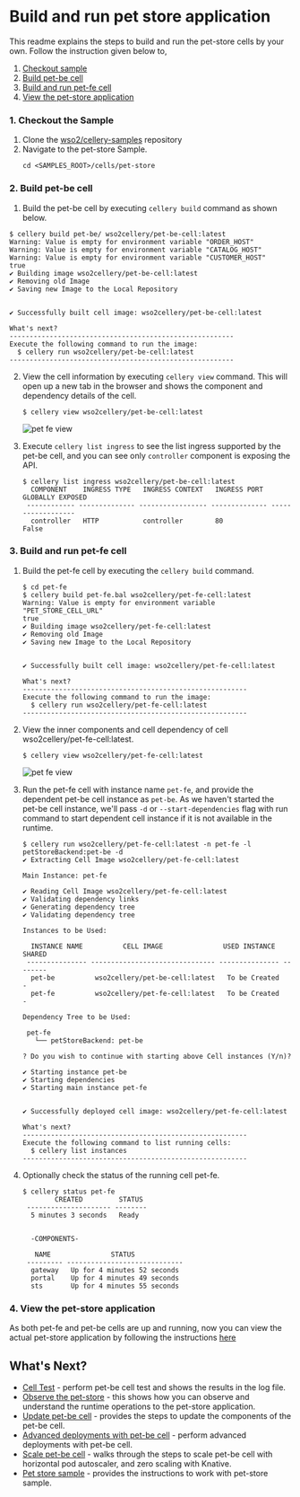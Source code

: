 # Build and run pet store application

This readme explains the steps to build and run the pet-store cells by your own. Follow the instruction given below to,

1. [Checkout sample](#1-checkout-the-sample)
2. [Build pet-be cell](#2-build-pet-be-cell)
3. [Build and run pet-fe cell](#3-build-and-run-pet-fe-cell)
4. [View the pet-store application](#4-view-the-pet-store-application)

### 1. Checkout the Sample

1. Clone the [wso2/cellery-samples](https://github.com/wso2/cellery-samples) repository
2. Navigate to the pet-store Sample.
   ```
   cd <SAMPLES_ROOT>/cells/pet-store
   ```

### 2. Build pet-be cell
1.  Build the pet-be cell by executing `cellery build` command as shown below. 
   ```
   $ cellery build pet-be/ wso2cellery/pet-be-cell:latest
   Warning: Value is empty for environment variable "ORDER_HOST"
   Warning: Value is empty for environment variable "CATALOG_HOST"
   Warning: Value is empty for environment variable "CUSTOMER_HOST"
   true
   ✔ Building image wso2cellery/pet-be-cell:latest
   ✔ Removing old Image
   ✔ Saving new Image to the Local Repository
   
   
   ✔ Successfully built cell image: wso2cellery/pet-be-cell:latest
   
   What's next?
   --------------------------------------------------------
   Execute the following command to run the image:
     $ cellery run wso2cellery/pet-be-cell:latest
   --------------------------------------------------------
   ```
2. View the cell information by executing `cellery view` command. This will open up a new tab in the browser and shows 
the component and dependency details of the cell. 
    ```
    $ cellery view wso2cellery/pet-be-cell:latest
    ```
    ![pet fe view](../../docs/images/pet-store/pet-be-view.png)

3. Execute `cellery list ingress` to see the list ingress supported by the pet-be cell, and you can see only `controller` component is exposing the API. 
    ```
    $ cellery list ingress wso2cellery/pet-be-cell:latest
      COMPONENT    INGRESS TYPE   INGRESS CONTEXT   INGRESS PORT   GLOBALLY EXPOSED
     ------------ -------------- ----------------- -------------- ------------------
      controller   HTTP           controller        80             False
    ```
    
### 3. Build and run pet-fe cell
1. Build the pet-fe cell by executing the `cellery build` command.
   ```
   $ cd pet-fe
   $ cellery build pet-fe.bal wso2cellery/pet-fe-cell:latest
   Warning: Value is empty for environment variable "PET_STORE_CELL_URL"
   true
   ✔ Building image wso2cellery/pet-fe-cell:latest
   ✔ Removing old Image
   ✔ Saving new Image to the Local Repository
   
   
   ✔ Successfully built cell image: wso2cellery/pet-fe-cell:latest
   
   What's next?
   --------------------------------------------------------
   Execute the following command to run the image:
     $ cellery run wso2cellery/pet-fe-cell:latest
   --------------------------------------------------------
   ```
2. View the inner components and cell dependency of cell wso2cellery/pet-fe-cell:latest.
    ```
    $ cellery view wso2cellery/pet-fe-cell:latest
    ```
    ![pet fe view](../../docs/images/pet-store/pet-fe-view.png)

3. Run the pet-fe cell with instance name `pet-fe`, and provide the dependent pet-be cell instance as `pet-be`. 
As we haven't started the pet-be cell instance, we'll pass `-d` or `--start-dependencies` flag with run command to 
start dependent cell instance if it is not available in the runtime.
   ```
   $ cellery run wso2cellery/pet-fe-cell:latest -n pet-fe -l petStoreBackend:pet-be -d
   ✔ Extracting Cell Image wso2cellery/pet-fe-cell:latest
   
   Main Instance: pet-fe
   
   ✔ Reading Cell Image wso2cellery/pet-fe-cell:latest
   ✔ Validating dependency links
   ✔ Generating dependency tree
   ✔ Validating dependency tree
   
   Instances to be Used:
   
     INSTANCE NAME          CELL IMAGE               USED INSTANCE   SHARED
    --------------- ------------------------------- --------------- --------
     pet-be          wso2cellery/pet-be-cell:latest   To be Created    -
     pet-fe          wso2cellery/pet-fe-cell:latest   To be Created    -
   
   Dependency Tree to be Used:
   
    pet-fe
      └── petStoreBackend: pet-be
   
   ? Do you wish to continue with starting above Cell instances (Y/n)?
   
   ✔ Starting instance pet-be
   ✔ Starting dependencies
   ✔ Starting main instance pet-fe
   
   
   ✔ Successfully deployed cell image: wso2cellery/pet-fe-cell:latest
   
   What's next?
   --------------------------------------------------------
   Execute the following command to list running cells:
     $ cellery list instances
   --------------------------------------------------------
   ```
3. Optionally check the status of the running cell pet-fe.
   ```
   $ cellery status pet-fe
           CREATED         STATUS
    --------------------- --------
     5 minutes 3 seconds   Ready
   
   
     -COMPONENTS-
   
      NAME               STATUS
    --------- -----------------------------
     gateway   Up for 4 minutes 52 seconds
     portal    Up for 4 minutes 49 seconds
     sts       Up for 4 minutes 55 seconds
   ```

### 4. View the pet-store application 

As both pet-fe and pet-be cells are up and running, now you can view the actual pet-store application by following the 
instructions [here](../../cells/pet-store/README.md#view-application)


## What's Next?
- [Cell Test](test-be-cell.md) - perform pet-be cell test and shows the results in the log file.
- [Observe the pet-store](observability.md) - this shows how you can observe and understand the runtime operations to the pet-store application.
- [Update pet-be cell](component-patch-and-adv-deployment.md#cell-component-update) - provides the steps to update the components of the pet-be cell.
- [Advanced deployments with pet-be cell](component-patch-and-adv-deployment.md#blue-green-and-canary-deployment) - perform advanced deployments with pet-be cell.
- [Scale pet-be cell](scale-cell.md) - walks through the steps to scale pet-be cell with horizontal pod autoscaler, and zero scaling with Knative. 
- [Pet store sample](../../cells/pet-store/README.md) - provides the instructions to work with pet-store sample.
